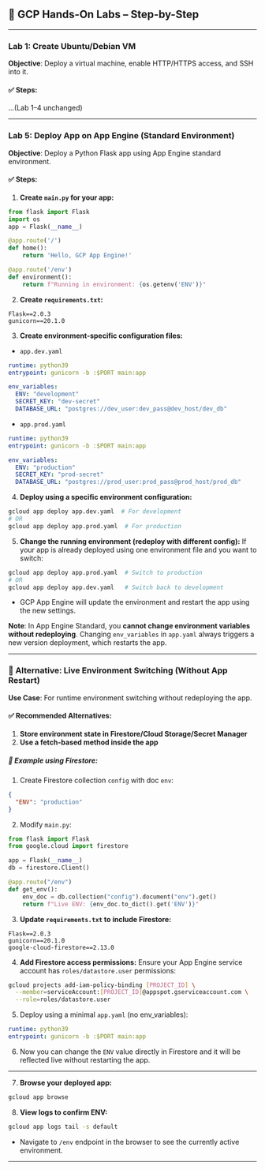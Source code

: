## 🧪 GCP Hands-On Labs – Step-by-Step 

---

### **Lab 1: Create Ubuntu/Debian VM**

**Objective**: Deploy a virtual machine, enable HTTP/HTTPS access, and SSH into it.

#### ✅ Steps:

...(Lab 1–4 unchanged)

---

### **Lab 5: Deploy App on App Engine (Standard Environment)**

**Objective**: Deploy a Python Flask app using App Engine standard environment.

#### ✅ Steps:

1. **Create `main.py` for your app:**

```python
from flask import Flask
import os
app = Flask(__name__)

@app.route('/')
def home():
    return 'Hello, GCP App Engine!'

@app.route('/env')
def environment():
    return f"Running in environment: {os.getenv('ENV')}"
```

2. **Create `requirements.txt`:**

```
Flask==2.0.3
gunicorn==20.1.0
```

3. **Create environment-specific configuration files:**

* `app.dev.yaml`

```yaml
runtime: python39
entrypoint: gunicorn -b :$PORT main:app

env_variables:
  ENV: "development"
  SECRET_KEY: "dev-secret"
  DATABASE_URL: "postgres://dev_user:dev_pass@dev_host/dev_db"
```

* `app.prod.yaml`

```yaml
runtime: python39
entrypoint: gunicorn -b :$PORT main:app

env_variables:
  ENV: "production"
  SECRET_KEY: "prod-secret"
  DATABASE_URL: "postgres://prod_user:prod_pass@prod_host/prod_db"
```

4. **Deploy using a specific environment configuration:**

```bash
gcloud app deploy app.dev.yaml  # For development
# OR
gcloud app deploy app.prod.yaml  # For production
```

5. **Change the running environment (redeploy with different config):**
   If your app is already deployed using one environment file and you want to switch:

```bash
gcloud app deploy app.prod.yaml  # Switch to production
# OR
gcloud app deploy app.dev.yaml   # Switch back to development
```

* GCP App Engine will update the environment and restart the app using the new settings.

**Note**: In App Engine Standard, you **cannot change environment variables without redeploying**. Changing `env_variables` in `app.yaml` always triggers a new version deployment, which restarts the app.

---

### 🔁 Alternative: Live Environment Switching (Without App Restart)

**Use Case**: For runtime environment switching without redeploying the app.

#### ✅ Recommended Alternatives:

1. **Store environment state in Firestore/Cloud Storage/Secret Manager**
2. **Use a fetch-based method inside the app**

##### 🔧 Example using Firestore:

1. Create Firestore collection `config` with doc `env`:

```json
{
  "ENV": "production"
}
```

2. Modify `main.py`:

```python
from flask import Flask
from google.cloud import firestore

app = Flask(__name__)
db = firestore.Client()

@app.route("/env")
def get_env():
    env_doc = db.collection("config").document("env").get()
    return f"Live ENV: {env_doc.to_dict().get('ENV')}"
```

3. **Update `requirements.txt` to include Firestore:**

```
Flask==2.0.3
gunicorn==20.1.0
google-cloud-firestore==2.13.0
```

4. **Add Firestore access permissions:**
   Ensure your App Engine service account has `roles/datastore.user` permissions:

```bash
gcloud projects add-iam-policy-binding [PROJECT_ID] \
  --member=serviceAccount:[PROJECT_ID]@appspot.gserviceaccount.com \
  --role=roles/datastore.user
```

5. Deploy using a minimal `app.yaml` (no env\_variables):

```yaml
runtime: python39
entrypoint: gunicorn -b :$PORT main:app
```

6. Now you can change the `ENV` value directly in Firestore and it will be reflected live without restarting the app.

---

7. **Browse your deployed app:**

```bash
gcloud app browse
```

8. **View logs to confirm ENV:**

```bash
gcloud app logs tail -s default
```

* Navigate to `/env` endpoint in the browser to see the currently active environment.

---


